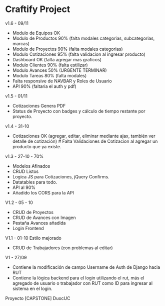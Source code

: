 # Craftify Project

v1.6 - 09/11
- Modulo de Equipos OK
- Modulo de Productos 90% (falta modales categorias, subcategorias, marcas)
- Modulo de Proyectos 90% (falta modales categorias)
- Modulo Cotizaciones 95% (falta validacion al ingresar producto)
- Dashboard OK (falta agregar mas graficos)
- Modulo Clientes 90% (falta estilizar)
- Modulo Avances 50% (URGENTE TERMINAR)
- Modulo Tareas 80% (falta modales)
- Falta responsive de NAVBAR y Roles de Usuario
- API 90% (faltaria el auth y pdf)


v1.5 - 01/11
- Cotizaciones Genera PDF
- Status de Proyecto con badges y cálculo de tiempo restante por proyecto.

v1.4 - 31-10 
- Cotizaciones OK (agregar, editar, eliminar mediante ajax, también ver detalle de cotización) # Falta Validaciones de Cotizacion al agregar un producto que ya existe.



v1.3 - 27-10 - 70%
- Modelos Afinados
- CRUD Listos
- Logica JS para Cotizaciones, jQuery Confirms.
- Datatables para todo.
- API al 90%
- Añadido los CORS para la API

V1.2 - 05 - 10
- CRUD de Proyectos
- CRUD de Avances con Imagen
- Pestaña Avances añadida
- Login Frontend 

V1.1 - 01-10
Estilo mejorado
- CRUD de Trabajadores (con problemas al editar)
  
V1 - 27/09

- Contiene la modificación de campo Username de Auth de Django hacia RUT
- Contiene la lógica backend para el login utilizando el rut, más el agregado de usuario o trabajador con RUT como ID para ingresar al sistema en el login.

 Proyecto [CAPSTONE] DuocUC
